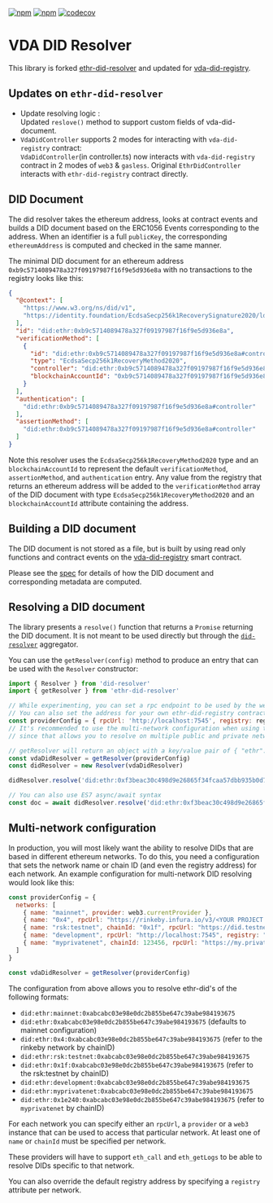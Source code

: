 [![npm](https://img.shields.io/npm/dt/ethr-did-resolver.svg)](https://www.npmjs.com/package/ethr-did-resolver)
[![npm](https://img.shields.io/npm/v/ethr-did-resolver.svg)](https://www.npmjs.com/package/ethr-did-resolver)
[![codecov](https://codecov.io/gh/decentralized-identity/ethr-did-resolver/branch/develop/graph/badge.svg)](https://codecov.io/gh/decentralized-identity/ethr-did-resolver)

# VDA DID Resolver

This library is forked [ethr-did-resolver](https://github.com/decentralized-identity/ethr-did-resolver) and updated for [vda-did-registry](https://github.com/verida/blockchain-contracts).

## Updates on `ethr-did-resolver`
- Update resolving logic :<br/>
  Updated `reslove()` method to support custom fields of vda-did-document.
- `VdaDidController` supports 2 modes for interacting with `vda-did-registry` contract: <br/>
  `VdaDidController`(in controller.ts) now interacts with `vda-did-registry` contract in 2 modes of `web3` & `gasless`.
Original `EthrDidController` interacts with `ethr-did-registry` contract directly.

## DID Document

The did resolver takes the ethereum address, looks at contract events and builds a DID document based on the ERC1056
Events corresponding to the address. When an identifier is a full `publicKey`, the corresponding `ethereumAddress` is
computed and checked in the same manner.

The minimal DID document for an ethereum address `0xb9c5714089478a327f09197987f16f9e5d936e8a` with no transactions to
the registry looks like this:

```json
{
  "@context": [
    "https://www.w3.org/ns/did/v1",
    "https://identity.foundation/EcdsaSecp256k1RecoverySignature2020/lds-ecdsa-secp256k1-recovery2020-0.0.jsonld"
  ],
  "id": "did:ethr:0xb9c5714089478a327f09197987f16f9e5d936e8a",
  "verificationMethod": [
    {
      "id": "did:ethr:0xb9c5714089478a327f09197987f16f9e5d936e8a#controller",
      "type": "EcdsaSecp256k1RecoveryMethod2020",
      "controller": "did:ethr:0xb9c5714089478a327f09197987f16f9e5d936e8a",
      "blockchainAccountId": "0xb9c5714089478a327f09197987f16f9e5d936e8a"
    }
  ],
  "authentication": [
    "did:ethr:0xb9c5714089478a327f09197987f16f9e5d936e8a#controller"
  ],
  "assertionMethod": [
    "did:ethr:0xb9c5714089478a327f09197987f16f9e5d936e8a#controller"
  ]
}
```

Note this resolver uses the `EcdsaSecp256k1RecoveryMethod2020` type and an `blockchainAccountId` to represent the
default
`verificationMethod`, `assertionMethod`, and `authentication` entry. Any value from the registry that returns an
ethereum address will be added to the `verificationMethod` array of the DID document with
type `EcdsaSecp256k1RecoveryMethod2020` and an `blockchainAccountId` attribute containing the address.

## Building a DID document

The DID document is not stored as a file, but is built by using read only functions and contract events on
the [vda-did-registry](https://github.com/verida/blockchain-contracts/tree/develop/VDA-DID-Registry) smart contract.

Please see the [spec](doc/did-method-spec.md) for details of how the DID document and corresponding metadata are
computed.

## Resolving a DID document

The library presents a `resolve()` function that returns a `Promise` returning the DID document. It is not meant to be
used directly but through the [`did-resolver`](https://github.com/decentralized-identity/did-resolver) aggregator.

You can use the `getResolver(config)` method to produce an entry that can be used with the `Resolver`
constructor:

```javascript
import { Resolver } from 'did-resolver'
import { getResolver } from 'ethr-did-resolver'

// While experimenting, you can set a rpc endpoint to be used by the web3 provider
// You can also set the address for your own ethr-did-registry contract
const providerConfig = { rpcUrl: 'http://localhost:7545', registry: registry.address }
// It's recommended to use the multi-network configuration when using this in production
// since that allows you to resolve on multiple public and private networks at the same time.

// getResolver will return an object with a key/value pair of { "ethr": resolver } where resolver is a function used by the generic did resolver.
const vdaDidResolver = getResolver(providerConfig)
const didResolver = new Resolver(vdaDidResolver)

didResolver.resolve('did:ethr:0xf3beac30c498d9e26865f34fcaa57dbb935b0d74').then((doc) => console.log)

// You can also use ES7 async/await syntax
const doc = await didResolver.resolve('did:ethr:0xf3beac30c498d9e26865f34fcaa57dbb935b0d74')
```

## Multi-network configuration

In production, you will most likely want the ability to resolve DIDs that are based in different ethereum networks. To
do this, you need a configuration that sets the network name or chain ID (and even the registry address) for each
network. An example configuration for multi-network DID resolving would look like this:

```javascript
const providerConfig = {
  networks: [
    { name: "mainnet", provider: web3.currentProvider },
    { name: "0x4", rpcUrl: "https://rinkeby.infura.io/v3/<YOUR PROJECT ID>" }
    { name: "rsk:testnet", chainId: "0x1f", rpcUrl: "https://did.testnet.rsk.co:4444" }
    { name: "development", rpcUrl: "http://localhost:7545", registry: "0xdca7ef03e98e0dc2b855be647c39abe984fcf21b" }
    { name: "myprivatenet", chainId: 123456, rpcUrl: "https://my.private.net.json.rpc.url" }
  ]
}

const vdaDidResolver = getResolver(providerConfig)
```

The configuration from above allows you to resolve ethr-did's of the following formats:

- `did:ethr:mainnet:0xabcabc03e98e0dc2b855be647c39abe984193675`
- `did:ethr:0xabcabc03e98e0dc2b855be647c39abe984193675` (defaults to mainnet configuration)
- `did:ethr:0x4:0xabcabc03e98e0dc2b855be647c39abe984193675` (refer to the rinkeby network by chainID)
- `did:ethr:rsk:testnet:0xabcabc03e98e0dc2b855be647c39abe984193675`
- `did:ethr:0x1f:0xabcabc03e98e0dc2b855be647c39abe984193675` (refer to the rsk:testnet by chainID)
- `did:ethr:development:0xabcabc03e98e0dc2b855be647c39abe984193675`
- `did:ethr:myprivatenet:0xabcabc03e98e0dc2b855be647c39abe984193675`
- `did:ethr:0x1e240:0xabcabc03e98e0dc2b855be647c39abe984193675` (refer to `myprivatenet` by chainID)

For each network you can specify either an `rpcUrl`, a `provider` or a `web3` instance that can be used to access that
particular network. At least one of `name` or `chainId` must be specified per network.

These providers will have to support `eth_call` and `eth_getLogs` to be able to resolve DIDs specific to that network.

You can also override the default registry address by specifying a `registry` attribute per network.
